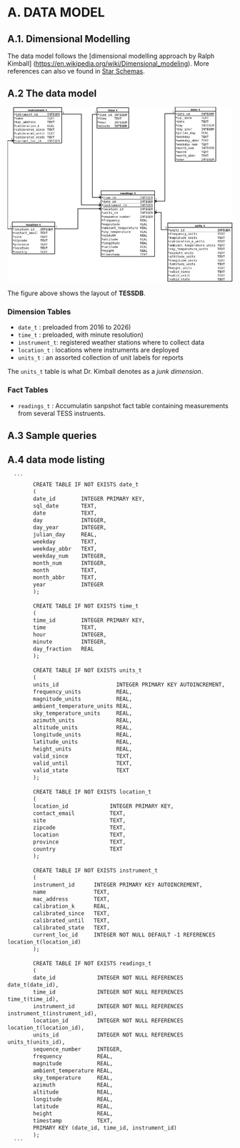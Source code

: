 # A. DATA MODEL

## A.1. Dimensional Modelling

The data model follows the [dimensional modelling approach by Ralph Kimball]
(https://en.wikipedia.org/wiki/Dimensional_modeling). More references can also ve found in
[Star Schemas](https://en.wikipedia.org/wiki/Star_schema).

## A.2 The data model

![TESS Database Model](doc/tessdb.jpeg)

The figure above shows the layout of **TESSDB**.

### Dimension Tables

* `date_t`      : preloaded from 2016 to 2026)
* `time_t`      : preloaded, with minute resolution)
* `instrument_t`: registered weather stations where to collect data
* `location_t`  : locations where instruments are deployed
* `units_t`     : an assorted collection of unit labels for reports

The `units_t` table is what Dr. Kimball denotes as a *junk dimension*.

### Fact Tables

* `readings_t` : Accumulatin sanpshot fact table containing measurements from several TESS instruents.

## A.3 Sample queries

## A.4 data mode listing

      ```
            CREATE TABLE IF NOT EXISTS date_t
            (
            date_id        INTEGER PRIMARY KEY, 
            sql_date       TEXT, 
            date           TEXT,
            day            INTEGER,
            day_year       INTEGER,
            julian_day     REAL,
            weekday        TEXT,
            weekday_abbr   TEXT,
            weekday_num    INTEGER,
            month_num      INTEGER,
            month          TEXT,
            month_abbr     TEXT,
            year           INTEGER
            );

            CREATE TABLE IF NOT EXISTS time_t
            (
            time_id        INTEGER PRIMARY KEY, 
            time           TEXT,
            hour           INTEGER,
            minute         INTEGER,
            day_fraction   REAL
            );

            CREATE TABLE IF NOT EXISTS units_t
            (
            units_id                  INTEGER PRIMARY KEY AUTOINCREMENT, 
            frequency_units           REAL,
            magnitude_units           REAL,
            ambient_temperature_units REAL,
            sky_temperature_units     REAL,
            azimuth_units             REAL,
            altitude_units            REAL,
            longitude_units           REAL,
            latitude_units            REAL,
            height_units              REAL,
            valid_since               TEXT,
            valid_until               TEXT,
            valid_state               TEXT
            );

            CREATE TABLE IF NOT EXISTS location_t
            (
            location_id             INTEGER PRIMARY KEY,
            contact_email           TEXT,
            site                    TEXT,
            zipcode                 TEXT,
            location                TEXT,
            province                TEXT,
            country                 TEXT
            );

            CREATE TABLE IF NOT EXISTS instrument_t
            (
            instrument_id      INTEGER PRIMARY KEY AUTOINCREMENT,
            name               TEXT,
            mac_address        TEXT, 
            calibration_k      REAL,
            calibrated_since   TEXT,
            calibrated_until   TEXT,
            calibrated_state   TEXT,
            current_loc_id     INTEGER NOT NULL DEFAULT -1 REFERENCES location_t(location_id)
            );

            CREATE TABLE IF NOT EXISTS readings_t
            (
            date_id             INTEGER NOT NULL REFERENCES date_t(date_id), 
            time_id             INTEGER NOT NULL REFERENCES time_t(time_id), 
            instrument_id       INTEGER NOT NULL REFERENCES instrument_t(instrument_id),
            location_id         INTEGER NOT NULL REFERENCES location_t(location_id),
            units_id            INTEGER NOT NULL REFERENCES units_t(units_id),
            sequence_number     INTEGER,
            frequency           REAL,
            magnitude           REAL,
            ambient_temperature REAL,
            sky_temperature     REAL,
            azimuth             REAL,
            altitude            REAL,
            longitude           REAL,
            latitude            REAL,
            height              REAL,
            timestamp           TEXT,
            PRIMARY KEY (date_id, time_id, instrument_id)
            );
      ```